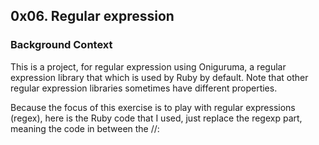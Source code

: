 ## 0x06. Regular expression

### Background Context

This is a project, for regular expression using Oniguruma, a regular expression library that which is used by Ruby by default. Note that other regular expression libraries sometimes have different properties.

Because the focus of this exercise is to play with regular expressions (regex), here is the Ruby code that I used, just replace the regexp part, meaning the code in between the //: